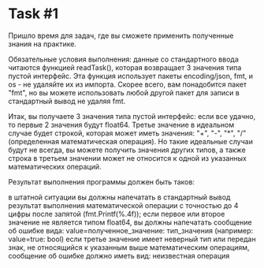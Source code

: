 # Task #1
Пришло время для задач, где вы сможете применить полученные знания на практике.

Обязательные условия выполнения: данные со стандартного ввода читаются функцией readTask(), которая возвращает 3 значения типа пустой интерфейс. Эта функция использует пакеты encoding/json, fmt, и os - не удаляйте их из импорта. Скорее всего, вам понадобится пакет "fmt", но вы можете использовать любой другой пакет для записи в стандартный вывод не удаляя fmt.

Итак, вы получаете 3 значения типа пустой интерфейс: если все удачно, то первые 2 значения будут float64. Третье значение в идеальном случае будет строкой, которая может иметь значения: "+", "-", "*", "/" (определенная математическая операция). Но такие идеальные случаи будут не всегда, вы можете получить значения других типов, а также строка в третьем значении может не относится к одной из указанных математических операций.

Результат выполнения программы должен быть таков:

в штатной ситуации вы должны напечатать в стандартный вывод результат выполнения математической операции с точностью до 4 цифры после запятой (fmt.Printf(%.4f));
если первое или второе значение не является типом float64, вы должны напечатать сообщение об ошибке вида: value=полученное_значение: тип_значения (например: value=true: bool)
если третье значение имеет неверный тип или передан знак, не относящийся к указанным выше математическим операциям, сообщение об ошибке должно иметь вид: неизвестная операция
